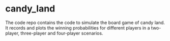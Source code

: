 # candy_land
The code repo contains the code to simulate the board game of candy land. It records and plots the winning probabilities for different players in a two-player, three-player and four-player scenarios. 

